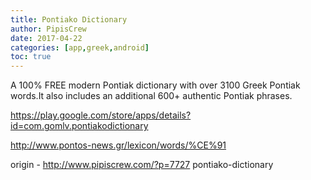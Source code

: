 ```yaml
---
title: Pontiako Dictionary
author: PipisCrew
date: 2017-04-22
categories: [app,greek,android]
toc: true
---
```


A 100% FREE modern Pontiak dictionary with over 3100 Greek Pontiak words.It also includes an additional 600+ authentic Pontiak phrases.

https://play.google.com/store/apps/details?id=com.gomlv.pontiakodictionary

http://www.pontos-news.gr/lexicon/words/%CE%91

origin - http://www.pipiscrew.com/?p=7727 pontiako-dictionary